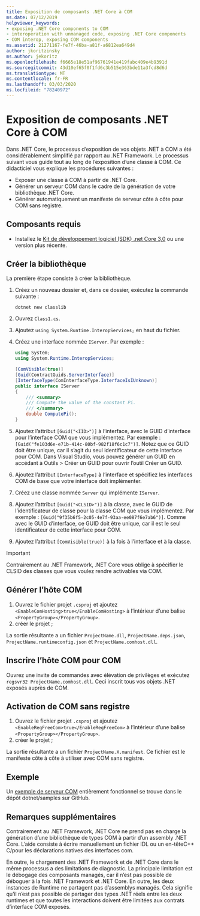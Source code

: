 ```yaml
---
title: Exposition de composants .NET Core à COM
ms.date: 07/12/2019
helpviewer_keywords:
- exposing .NET Core components to COM
- interoperation with unmanaged code, exposing .NET Core components
- COM interop, exposing COM components
ms.assetid: 21271167-fe7f-46ba-a81f-a6812ea649d4
author: jkoritzinsky
ms.author: jekoritz
ms.openlocfilehash: f6665e18e51af96761941e419fabc409e4b9391d
ms.sourcegitcommit: 43d10ef65f0f1fd6c3b515e363bde11a3fcd8d6d
ms.translationtype: MT
ms.contentlocale: fr-FR
ms.lasthandoff: 03/03/2020
ms.locfileid: "78240972"
---
```

# <a name="exposing-net-core-components-to-com"></a>Exposition de composants .NET Core à COM

Dans .NET Core, le processus d’exposition de vos objets .NET à COM a été considérablement simplifié par rapport au .NET Framework. Le processus suivant vous guide tout au long de l’exposition d’une classe à COM. Ce didacticiel vous explique les procédures suivantes :

- Exposer une classe à COM à partir de .NET Core.
- Générer un serveur COM dans le cadre de la génération de votre bibliothèque .NET Core.
- Générer automatiquement un manifeste de serveur côte à côte pour COM sans registre.

## <a name="prerequisites"></a>Composants requis

- Installez le [Kit de développement logiciel (SDK) .net Core 3,0](https://dotnet.microsoft.com/download) ou une version plus récente.

## <a name="create-the-library"></a>Créer la bibliothèque

La première étape consiste à créer la bibliothèque.

1. Créez un nouveau dossier et, dans ce dossier, exécutez la commande suivante :

    ```dotnetcli
    dotnet new classlib
    ```

2. Ouvrez `Class1.cs`.
3. Ajoutez `using System.Runtime.InteropServices;` en haut du fichier.
4. Créez une interface nommée `IServer`. Par exemple :

   ```csharp
   using System;
   using System.Runtime.InteropServices;

   [ComVisible(true)]
   [Guid(ContractGuids.ServerInterface)]
   [InterfaceType(ComInterfaceType.InterfaceIsIUnknown)]
   public interface IServer
   {
       /// <summary>
       /// Compute the value of the constant Pi.
       /// </summary>
       double ComputePi();
   }
   ```

5. Ajoutez l’attribut `[Guid("<IID>")]` à l’interface, avec le GUID d’interface pour l’interface COM que vous implémentez. Par exemple : `[Guid("fe103d6e-e71b-414c-80bf-982f18f6c1c7")]`. Notez que ce GUID doit être unique, car il s’agit du seul identificateur de cette interface pour COM. Dans Visual Studio, vous pouvez générer un GUID en accédant à Outils > Créer un GUID pour ouvrir l’outil Créer un GUID.
6. Ajoutez l’attribut `[InterfaceType]` à l’interface et spécifiez les interfaces COM de base que votre interface doit implémenter.
7. Créez une classe nommée `Server` qui implémente `IServer`.
8. Ajoutez l’attribut `[Guid("<CLSID>")]` à la classe, avec le GUID de l’identificateur de classe pour la classe COM que vous implémentez. Par exemple : `[Guid("9f35b6f5-2c05-4e7f-93aa-ee087f6e7ab6")]`. Comme avec le GUID d’interface, ce GUID doit être unique, car il est le seul identificateur de cette interface pour COM.
9. Ajoutez l’attribut `[ComVisible(true)]` à la fois à l’interface et à la classe.

> [!IMPORTANT]
> Contrairement au .NET Framework, .NET Core vous oblige à spécifier le CLSID des classes que vous voulez rendre activables via COM.

## <a name="generate-the-com-host"></a>Générer l’hôte COM

1. Ouvrez le fichier projet `.csproj` et ajoutez `<EnableComHosting>true</EnableComHosting>` à l’intérieur d’une balise `<PropertyGroup></PropertyGroup>`.
2. créer le projet ;

La sortie résultante a un fichier `ProjectName.dll`, `ProjectName.deps.json`, `ProjectName.runtimeconfig.json` et `ProjectName.comhost.dll`.

## <a name="register-the-com-host-for-com"></a>Inscrire l’hôte COM pour COM

Ouvrez une invite de commandes avec élévation de privilèges et exécutez `regsvr32 ProjectName.comhost.dll`. Ceci inscrit tous vos objets .NET exposés auprès de COM.

## <a name="enabling-regfree-com"></a>Activation de COM sans registre

1. Ouvrez le fichier projet `.csproj` et ajoutez `<EnableRegFreeCom>true</EnableRegFreeCom>` à l’intérieur d’une balise `<PropertyGroup></PropertyGroup>`.
2. créer le projet ;

La sortie résultante a un fichier `ProjectName.X.manifest`. Ce fichier est le manifeste côte à côte à utiliser avec COM sans registre.

## <a name="sample"></a>Exemple

Un [exemple de serveur COM](https://github.com/dotnet/samples/tree/master/core/extensions/COMServerDemo) entièrement fonctionnel se trouve dans le dépôt dotnet/samples sur GitHub.

## <a name="additional-notes"></a>Remarques supplémentaires

Contrairement au .NET Framework, .NET Core ne prend pas en charge la génération d’une bibliothèque de types COM à partir d’un assembly .NET Core. L’aide consiste à écrire manuellement un fichier IDL ou un en-têteC++ C/pour les déclarations natives des interfaces com.

En outre, le chargement des .NET Framework et de .NET Core dans le même processus a des limitations de diagnostic. La principale limitation est le débogage des composants managés, car il n’est pas possible de déboguer à la fois .NET Framework et .NET Core. En outre, les deux instances de Runtime ne partagent pas d’assemblys managés. Cela signifie qu’il n’est pas possible de partager des types .NET réels entre les deux runtimes et que toutes les interactions doivent être limitées aux contrats d’interface COM exposés.
